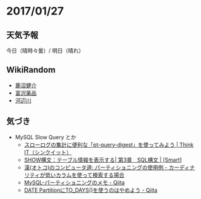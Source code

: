 # 2017/01/27

## 天気予報

今日（晴時々曇）/ 明日（晴れ）

## WikiRandom

* [鹿沼健介](https://ja.wikipedia.org/wiki/%E9%B9%BF%E6%B2%BC%E5%81%A5%E4%BB%8B)
* [富沢薬品](https://ja.wikipedia.org/wiki/%E5%AF%8C%E6%B2%A2%E8%96%AC%E5%93%81)
* [河辺川](https://ja.wikipedia.org/wiki/%E6%B2%B3%E8%BE%BA%E5%B7%9D)

## 気づき

* MySQL Slow Query とか
    * [スローログの集計に便利な「pt-query-digest」を使ってみよう | Think IT（シンクイット）](https://thinkit.co.jp/article/9617)
    * [SHOW構文：テーブル情報を表示する| 第3章　SQL構文 | [Smart]](http://rfs.jp/sb/sql/s03/07-8.html)
    * [漢(オトコ)のコンピュータ道: パーティショニングの使用例 - カーディナリティが低いカラムを使って検索する場合](http://nippondanji.blogspot.jp/2009/04/1.html)
    * [MySQL-パーティショニングのメモ - Qiita](http://qiita.com/ienaga/items/b890d75067ba631ce341)
    * [DATE PartitionにTO_DAYS()を使うのはやめよう - Qiita](http://qiita.com/DianthuDia/items/b4cc039b742ad0123275)
